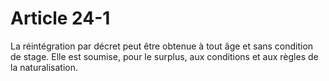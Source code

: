 # Article 24-1

La réintégration par décret peut être obtenue à tout âge et sans condition de stage. Elle est soumise, pour le surplus, aux conditions et aux règles de la naturalisation.
